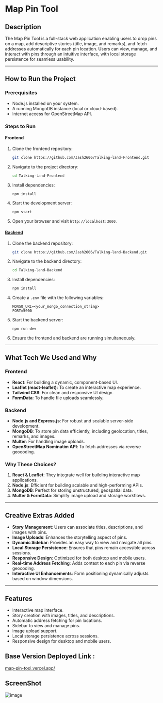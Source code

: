 
# Map Pin Tool

## Description
The Map Pin Tool is a full-stack web application enabling users to drop pins on a map, add descriptive stories (title, image, and remarks), and fetch addresses automatically for each pin location. Users can view, manage, and interact with pins through an intuitive interface, with local storage persistence for seamless usability.

---

## How to Run the Project

### Prerequisites
- Node.js installed on your system.
- A running MongoDB instance (local or cloud-based).
- Internet access for OpenStreetMap API.

### Steps to Run

#### Frontend
1. Clone the frontend repository:
   ```bash
   git clone https://github.com/Jash2606/Talking-land-Frontend.git
   ```
2. Navigate to the project directory:
   ```bash
   cd Talking-land-Frontend
   ```
3. Install dependencies:
   ```bash
   npm install
   ```
4. Start the development server:
   ```bash
   npm start
   ```
5. Open your browser and visit `http://localhost:3000`.

#### [Backend](https://github.com/Jash2606/Talking-land-Backend)

1. Clone the backend repository:
   ```bash
   git clone https://github.com/Jash2606/Talking-land-Backend.git
   ```
2. Navigate to the backend directory:
   ```bash
   cd Talking-land-Backend
   ```
3. Install dependencies:
   ```bash
   npm install
   ```
4. Create a `.env` file with the following variables:
   ```env
   MONGO_URI=<your_mongo_connection_string>
   PORT=5000
   ```
5. Start the backend server:
   ```bash
   npm run dev
   ```
6. Ensure the frontend and backend are running simultaneously.

---

## What Tech We Used and Why

### Frontend
- **React**: For building a dynamic, component-based UI.
- **Leaflet (react-leaflet)**: To create an interactive map experience.
- **Tailwind CSS**: For clean and responsive UI design.
- **FormData**: To handle file uploads seamlessly.

### Backend
- **Node.js and Express.js**: For robust and scalable server-side development.
- **MongoDB**: To store pin data efficiently, including geolocation, titles, remarks, and images.
- **Multer**: For handling image uploads.
- **OpenStreetMap Nominatim API**: To fetch addresses via reverse geocoding.

### Why These Choices?
1. **React & Leaflet**: They integrate well for building interactive map applications.
2. **Node.js**: Efficient for building scalable and high-performing APIs.
3. **MongoDB**: Perfect for storing unstructured, geospatial data.
4. **Multer & FormData**: Simplify image upload and storage workflows.

---

## Creative Extras Added
- **Story Management**: Users can associate titles, descriptions, and images with pins.
- **Image Uploads**: Enhances the storytelling aspect of pins.
- **Dynamic Sidebar**: Provides an easy way to view and navigate all pins.
- **Local Storage Persistence**: Ensures that pins remain accessible across sessions.
- **Responsive Design**: Optimized for both desktop and mobile users.
- **Real-time Address Fetching**: Adds context to each pin via reverse geocoding.
- **Interactive UI Enhancements**: Form positioning dynamically adjusts based on window dimensions.

---

## Features
- Interactive map interface.
- Story creation with images, titles, and descriptions.
- Automatic address fetching for pin locations.
- Sidebar to view and manage pins.
- Image upload support.
- Local storage persistence across sessions.
- Responsive design for desktop and mobile users.

## Base Version Deployed Link : 
[ map-pin-tool.vercel.app/](https://map-pin-tool.vercel.app/)

## ScreenShot 
![image](https://github.com/user-attachments/assets/bf58a918-187f-4fb9-be4d-ab080db8cf7c)




